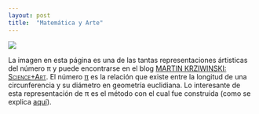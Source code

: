 ```yaml
---
layout: post
title:  "Matemática y Arte"
---
```




<div class="row mt-3">
    <div class="col-sm-10 m-4 mx-auto">
        <img class="img-fluid rounded z-depth-1" src="{{ site.baseurl }}/assets/img/pi-art.png">
    </div>
</div>

La imagen en esta página es una de las tantas representaciones ártisticas del número &pi; y puede encontrarse en el blog [<span style="font-variant:small-caps;">MARTIN KRZIWINSKI: Science+Art</span>](http://mkweb.bcgsc.ca/pi/).
El número [&pi;](https://es.wikipedia.org/wiki/N%C3%BAmero_%CF%80) es la relación que existe entre la longitud de una circunferencia y su diámetro en geometría euclidiana.
Lo interesante de esta representación de &pi; es el método con el cual fue construida (como se explica [aquí](http://mkweb.bcgsc.ca/pi/art/methods.mhtml)).
